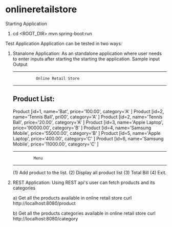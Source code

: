 # onlineretailstore
Starting Application
1)  cd <ROOT_DIR>
mvn spring-boot:run

Test Application
Application can be tested in two ways:
1) Stanalone Application: As an standalone application where user needs to enter inputs after starting the starting the application.
Sample input Output
	

	***********************************************
	             Online Retail Store
	***********************************************
	Product List:
	-------------
	Product [id=1, name='Bat', price='100.00', category='A' ]
	Product [id=2, name='Tennis Ball', pri00', category='A' ]
	Product [id=2, name='Tennis Ball', price='20.00', category='A' ]
	Product [id=3, name='Apple Laptop', price='90000.00', category='B' ]
	Product [id=4, name='Samsung Mobile', price='55000.00', category='B' ]
	Product [id=5, name='Apple Laptop', price='400.00', category='C' ]
	Product [id=6, name='Samsung Mobile', price='11000.00', category='C' ]

	--------------------------
	            Menu
	--------------------------
	(1) Add product to the list.
	(2) Display all product list
	(3) Total Bill
	(4) Exit.

2) REST Application: Using REST api's user can fetch products and its categories

	a) Get all the products available in online retail store
	curl http://localhost:8080/product

	b) Get all the products categories available in online retail store
	curl http://localhost:8080/category

